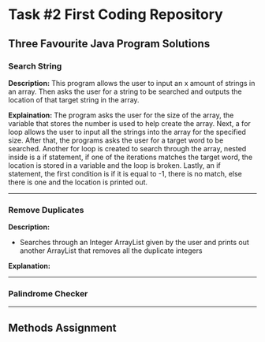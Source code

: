 # Task #2 First Coding Repository

## Three Favourite Java Program Solutions

### Search String

**Description:** This program allows the user to input an x amount of strings in an array. Then asks the user for a string to be searched and outputs the location of that target string in the array.

**Explaination:** The program asks the user for the size of the array, the variable that stores the number is used to help create the array. Next, a for loop allows the user to input all the strings into the array for the specified size. After that, the programs asks the user for a target word to be searched. Another for loop is created to search through the array, nested inside is a if statement, if one of the iterations matches the target word, the location is stored in a variable and the loop is broken. Lastly, an if statement, the first condition is if it is equal to -1, there is no match, else there is one and the location is printed out.

---

### Remove Duplicates

**Description:** 
* Searches through an Integer ArrayList given by the user and prints out another ArrayList that removes all the duplicate integers

**Explanation:** 



---

### Palindrome Checker

---

## Methods Assignment

